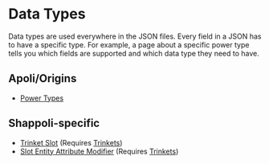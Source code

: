 # Data Types

Data types are used everywhere in the JSON files. Every field in a JSON has to have a specific type. For example, a page about a specific power type tells you which fields are supported and which data type they need to have.

## Apoli/Origins

-   [Power Types](https://origins.readthedocs.io/en/latest/types/data_types/)

## Shappoli-specific

-   [Trinket Slot](data/trinket_slot.md) (Requires [Trinkets](https://modrinth.com/mod/trinkets/))
-   [Slot Entity Attribute Modifier](data/slot_entity_attribute_modifier.md) (Requires [Trinkets](https://modrinth.com/mod/trinkets/))
